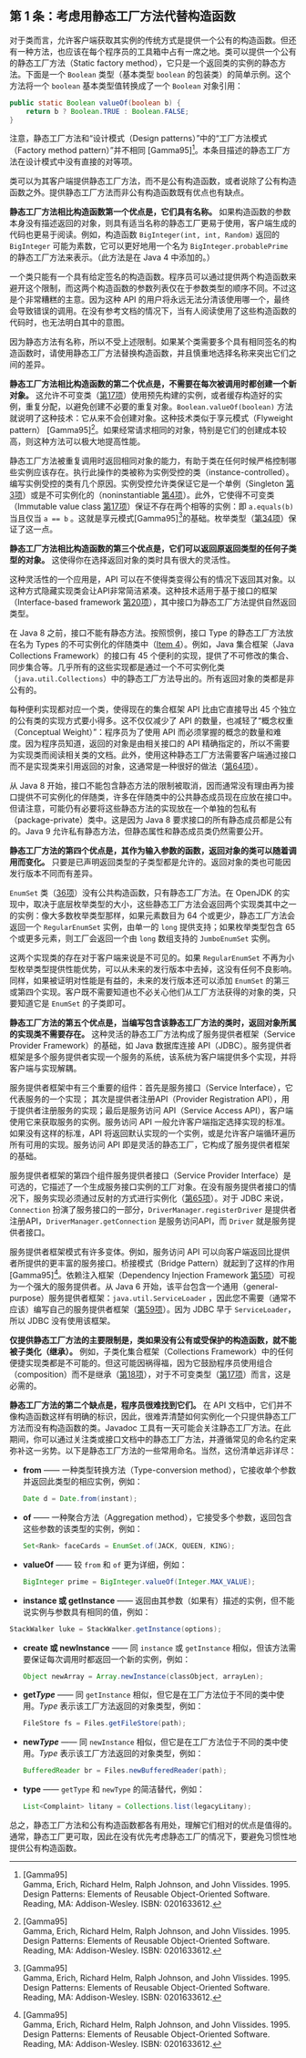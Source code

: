 ## 第 1 条：考虑用静态工厂方法代替构造函数

对于类而言，允许客户端获取其实例的传统方式是提供一个公有的构造函数。但还有一种方法，也应该在每个程序员的工具箱中占有一席之地。类可以提供一个公有的静态工厂方法（Static factory method），它只是一个返回类的实例的静态方法。下面是一个 `Boolean` 类型（基本类型 `boolean` 的包装类）的简单示例。这个方法将一个 `boolean` 基本类型值转换成了一个 `Boolean` 对象引用： 

```java
public static Boolean valueOf(boolean b) {
    return b ? Boolean.TRUE : Boolean.FALSE;
}
```

注意，静态工厂方法和“设计模式（Design patterns）”中的“工厂方法模式（Factory method pattern）”并不相同 \[Gamma95\][^1]。本条目描述的静态工厂方法在设计模式中没有直接的对等项。

类可以为其客户端提供静态工厂方法，而不是公有构造函数，或者说除了公有构造函数之外。提供静态工厂方法而非公有构造函数既有优点也有缺点。

**静态工厂方法相比构造函数第一个优点是，它们具有名称。** 如果构造函数的参数本身没有描述返回的对象，则具有适当名称的静态工厂更易于使用，客户端生成的代码也更易于阅读。例如，构造函数 `BigInteger(int, int, Random)` 返回的 `BigInteger` 可能为素数，它可以更好地用一个名为 `BigInteger.probablePrime` 的静态工厂方法来表示。（此方法是在 Java 4 中添加的。） 

一个类只能有一个具有给定签名的构造函数。程序员可以通过提供两个构造函数来避开这个限制，而这两个构造函数的参数列表仅在于参数类型的顺序不同。不过这是个非常糟糕的主意。因为这种 API 的用户将永远无法分清该使用哪一个，最终会导致错误的调用。在没有参考文档的情况下，当有人阅读使用了这些构造函数的代码时，也无法明白其中的意图。 

因为静态方法有名称，所以不受上述限制。如果某个类需要多个具有相同签名的构造函数时，请使用静态工厂方法替换构造函数，并且慎重地选择名称来突出它们之间的差异。

**静态工厂方法相比构造函数的第二个优点是，不需要在每次被调用时都创建一个新对象。** 这允许不可变类（[第17项][item17]）使用预先构建的实例，或者缓存构造好的实例，重复分配，以避免创建不必要的重复对象。`Boolean.valueOf(boolean)` 方法就说明了这种技术：它从来不会创建对象。这种技术类似于享元模式（Flyweight pattern） \[Gamma95\][^1]。如果经常请求相同的对象，特别是它们的创建成本较高，则这种方法可以极大地提高性能。 

静态工厂方法被重复调用时返回相同对象的能力，有助于类在任何时候严格控制哪些实例应该存在。执行此操作的类被称为实例受控的类（instance-controlled）。编写实例受控的类有几个原因。实例受控允许类保证它是一个单例（Singleton [第3项][item3]）或是不可实例化的（noninstantiable [第4项][item4]）。此外，它使得不可变类（Immutable value class [第17项][item17]）保证不存在两个相等的实例：即 `a.equals(b)` 当且仅当 `a == b` 。这就是享元模式[Gamma95\][^1]的基础。枚举类型（[第34项][item34]）保证了这一点。

**静态工厂方法相比构造函数的第三个优点是，它们可以返回原返回类型的任何子类型的对象。** 这使得你在选择返回对象的类时具有很大的灵活性。 

这种灵活性的一个应用是，API 可以在不使得类变得公有的情况下返回其对象。以这种方式隐藏实现类会让API非常简洁紧凑。这种技术适用于基于接口的框架（Interface-based framework [第20项][item20]），其中接口为静态工厂方法提供自然返回类型。

在 Java 8 之前，接口不能有静态方法。按照惯例，接口 Type 的静态工厂方法放在名为 Types 的不可实例化的伴随类中（[Item 4][item4]）。例如，Java 集合框架（Java Collections Framework）的接口有 45 个便利的实现，提供了不可修改的集合、同步集合等。几乎所有的这些实现都是通过一个不可实例化类（`java.util.Collections`）中的静态工厂方法导出的。所有返回对象的类都是非公有的。

每种便利实现都对应一个类，使得现在的集合框架 API 比由它直接导出 45 个独立的公有类的实现方式要小得多。这不仅仅减少了 API 的数量，也减轻了“概念权重（Conceptual Weight）”：程序员为了使用 API 而必须掌握的概念的数量和难度。因为程序员知道，返回的对象是由相关接口的 API 精确指定的，所以不需要为实现类而阅读相关类的文档。此外，使用这种静态工厂方法需要客户端通过接口而不是实现类来引用返回的对象，这通常是一种很好的做法（[第64项][item64]）。

从 Java 8 开始，接口不能包含静态方法的限制被取消，因而通常没有理由再为接口提供不可实例化的伴随类，许多在伴随类中的公共静态成员现在应放在接口中。但请注意，可能仍有必要将这些静态方法的实现放在一个单独的包私有（package-private）类中。这是因为 Java 8 要求接口的所有静态成员都是公有的。Java 9 允许私有静态方法，但静态属性和静态成员类仍然需要公开。

**静态工厂方法的第四个优点是，其作为输入参数的函数，返回对象的类可以随着调用而变化。** 只要是已声明返回类型的子类型都是允许的。返回对象的类也可能因发行版本不同而有差异。 

`EnumSet` 类（[36项][item37]）没有公共构造函数，只有静态工厂方法。在 OpenJDK 的实现中，取决于底层枚举类型的大小，这些静态工厂方法会返回两个实现类其中之一的实例：像大多数枚举类型那样，如果元素数目为 64 个或更少，静态工厂方法会返回一个 `RegularEnumSet` 实例，由单一的 `long` 提供支持；如果枚举类型包含 65 个或更多元素，则工厂会返回一个由 `long` 数组支持的 `JumboEnumSet` 实例。

这两个实现类的存在对于客户端来说是不可见的。如果 `RegularEnumSet` 不再为小型枚举类型提供性能优势，可以从未来的发行版本中去掉，这没有任何不良影响。同样，如果被证明对性能是有益的，未来的发行版本还可以添加 `EnumSet` 的第三或第四个实现。客户既不需要知道也不必关心他们从工厂方法获得的对象的类，只要知道它是 `EnumSet` 的子类即可。

**静态工厂方法的第五个优点是，当编写包含该静态工厂方法的类时，返回对象所属的实现类不需要存在。** 这种灵活的静态工厂方法构成了服务提供者框架（Service Provider Framework）的基础，如 Java 数据库连接 API（JDBC）。服务提供者框架是多个服务提供者实现一个服务的系统，该系统为客户端提供多个实现，并将客户端与实现解耦。

服务提供者框架中有三个重要的组件：首先是服务接口（Service Interface），它代表服务的一个实现； 其次是提供者注册API（Provider Registration API），用于提供者注册服务的实现；最后是服务访问 API（Service Access API），客户端使用它来获取服务的实例。服务访问 API 一般允许客户端指定选择实现的标准。如果没有这样的标准，API 将返回默认实现的一个实例，或是允许客户端循环遍历所有可用的实现。服务访问 API 即是灵活的静态工厂，它构成了服务提供者框架的基础。

服务提供者框架的第四个组件服务提供者接口（Service Provider Interface）是可选的，它描述了一个生成服务接口实例的工厂对象。在没有服务提供者接口的情况下，服务实现必须通过反射的方式进行实例化（[第65项][item65]）。对于 JDBC 来说，`Connection` 扮演了服务接口的一部分，`DriverManager.registerDriver` 是提供者注册API，`DriverManager.getConnection` 是服务访问API，而 `Driver` 就是服务提供者接口。

服务提供者框架模式有许多变体。例如，服务访问 API 可以向客户端返回比提供者所提供的更丰富的服务接口。桥接模式（Bridge Pattern）就起到了这样的作用\[Gamma95\][^1]。依赖注入框架（Dependency Injection Framework [第5项][item5]）可视为一个强大的服务提供者。从 Java 6 开始，该平台包含一个通用（general-purpose）服务提供者框架：`java.util.ServiceLoader` ，因此您不需要（通常不应该）编写自己的服务提供者框架（[第59项][item59]）。因为 JDBC 早于 `ServiceLoader`，所以 JDBC 没有使用该框架。

**仅提供静态工厂方法的主要限制是，类如果没有公有或受保护的构造函数，就不能被子类化（继承）。** 例如，子类化集合框架（Collections Framework）中的任何便捷实现类都是不可能的。但这可能因祸得福，因为它鼓励程序员使用组合（composition）而不是继承（[第18项][item18]），对于不可变类型（[第17项][item17]）而言，这是必需的。

**静态工厂方法的第二个缺点是，程序员很难找到它们。** 在 API 文档中，它们并不像构造函数这样有明确的标识，因此，很难弄清楚如何实例化一个只提供静态工厂方法而没有构造函数的类。Javadoc 工具有一天可能会关注静态工厂方法。在此期间，你可以通过关注类或接口文档中的静态工厂方法，并遵循常见的命名约定来弥补这一劣势。以下是静态工厂方法的一些常用命名。当然，这份清单远非详尽：

+ **from** —— 一种类型转换方法（Type-conversion method），它接收单个参数并返回此类型的相应实例，例如：

  ```java
  Date d = Date.from(instant);
  ```

+ **of** —— 一种聚合方法（Aggregation method），它接受多个参数，返回包含这些参数的该类型的实例，例如： 

  ```java
  Set<Rank> faceCards = EnumSet.of(JACK, QUEEN, KING);
  ```

+ **valueOf** —— 较 `from` 和 `of` 更为详细，例如： 

  ```java
  BigInteger prime = BigInteger.valueOf(Integer.MAX_VALUE);
  ```

+  **instance 或 getInstance** —— 返回由其参数（如果有）描述的实例，但不能说实例与参数具有相同的值，例如： 

  ```java
  StackWalker luke = StackWalker.getInstance(options);
  ```

+ **create 或 newInstance** —— 同 `instance` 或 `getInstance` 相似，但该方法需要保证每次调用时都返回一个新的实例，例如： 

  ```java
  Object newArray = Array.newInstance(classObject, arrayLen);
  ```

+ **get*Type*** —— 同 `getInstance` 相似，但它是在工厂方法位于不同的类中使用。*Type* 表示该工厂方法返回的对象类型，例如： 

  ```java
  FileStore fs = Files.getFileStore(path);
  ```

+ **new*Type*** —— 同 `newInstance` 相似，但它是在工厂方法位于不同的类中使用。*Type* 表示该工厂方法返回的对象类型，例如：

  ```java
  BufferedReader br = Files.newBufferedReader(path);
  ```

+ **type** —— `getType` 和 `newType` 的简洁替代，例如：

  ```java
  List<Complaint> litany = Collections.list(legacyLitany);  
  ```

总之，静态工厂方法和公有构造函数都各有用处，理解它们相对的优点是值得的。通常，静态工厂更可取，因此在没有优先考虑静态工厂的情况下，要避免习惯性地提供公有构造函数。  



[^1]: [Gamma95] <br>Gamma, Erich, Richard Helm, Ralph Johnson, and John Vlissides. 1995.  <br>Design Patterns: Elements of Reusable Object-Oriented Software. <br>Reading, MA: Addison-Wesley. ISBN: 0201633612.

[item3]: url-for-item-3	"在未来填入第3条的url，不然无法跳转到指定网页"
[item4]: url-for-item-4	"在未来填入第4条的url，不然无法跳转到指定网页"
[item5]: url-for-item-5	"在未来填入第5条的url，不然无法跳转到指定网页"
[item17]: url-for-item-17	"在未来填入第17条的url，不然无法跳转到指定网页"
[item18]: url-for-item-18	"在未来填入第18条的url，不然无法跳转到指定网页"
[item20]: url-for-item-20	"在未来填入第20条的url，不然无法跳转到指定网页"
[item34]: url-for-item-34	"在未来填入第34条的url，不然无法跳转到指定网页"
[item37]: url-for-item-37	"在未来填入第37条的url，不然无法跳转到指定网页"
[item59]: url-for-item-59	"在未来填入第59条的url，不然无法跳转到指定网页"
[item64]: url-for-item-64	"在未来填入第64条的url，不然无法跳转到指定网页"
[item65]: url-for-item-65	"在未来填入第65条的url，不然无法跳转到指定网页"


